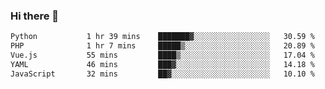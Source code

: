 ### Hi there 👋

<!--START_SECTION:waka-->

```txt
Python           1 hr 39 mins    ███████▓░░░░░░░░░░░░░░░░░   30.59 %
PHP              1 hr 7 mins     █████▒░░░░░░░░░░░░░░░░░░░   20.89 %
Vue.js           55 mins         ████▒░░░░░░░░░░░░░░░░░░░░   17.04 %
YAML             46 mins         ███▓░░░░░░░░░░░░░░░░░░░░░   14.18 %
JavaScript       32 mins         ██▓░░░░░░░░░░░░░░░░░░░░░░   10.10 %
```

<!--END_SECTION:waka-->

<!--
**Jonas-VanHaeken/Jonas-VanHaeken** is a ✨ _special_ ✨ repository because its `README.md` (this file) appears on your GitHub profile.

Here are some ideas to get you started:

- 🔭 I’m currently working on ...
- 🌱 I’m currently learning ...
- 👯 I’m looking to collaborate on ...
- 🤔 I’m looking for help with ...
- 💬 Ask me about ...
- 📫 How to reach me: ...
- 😄 Pronouns: ...
- ⚡ Fun fact: ...
-->
